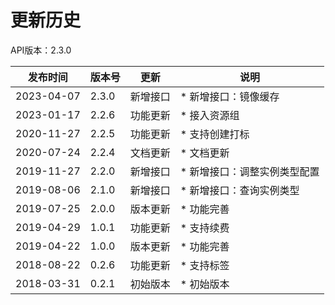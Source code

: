 # 更新历史

API版本：2.3.0

| 发布时间       | 版本号   | 更新   | 说明              |
|------------|-------|------|-----------------|
| 2023-04-07 | 2.3.0 | 新增接口 | * 新增接口：镜像缓存   |
| 2023-01-17 | 2.2.6 | 功能更新 | * 接入资源组         |
| 2020-11-27 | 2.2.5 | 功能更新 | * 支持创建打标        |
| 2020-07-24 | 2.2.4 | 文档更新 | * 文档更新          |
| 2019-11-27 | 2.2.0 | 新增接口 | * 新增接口：调整实例类型配置 |
| 2019-08-06 | 2.1.0 | 新增接口 | * 新增接口：查询实例类型   |
| 2019-07-25 | 2.0.0 | 版本更新 | * 功能完善          |
| 2019-04-29 | 1.0.1 | 功能更新 | * 支持续费          |
| 2019-04-22 | 1.0.0 | 版本更新 | * 功能完善          |
| 2018-08-22 | 0.2.6 | 功能更新 | * 支持标签          |
| 2018-03-31 | 0.2.1 | 初始版本 | * 初始版本          |
